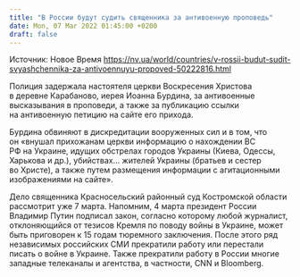 ```yaml
---
title: "В России будут судить священника за антивоенную проповедь"
date: Mon, 07 Mar 2022 01:45:00 +0200
draft: false
---
```

Источник: Новое Время https://nv.ua/world/countries/v-rossii-budut-sudit-svyashchennika-za-antivoennuyu-propoved-50222816.html


Полиция задержала настоятеля церкви Воскресения Христова в деревне Карабаново, иерея Иоанна Бурдина, за антивоенные высказывания в проповеди, а также за публикацию ссылки на антивоенную петицию на сайте его прихода.

Бурдина обвиняют в дискредитации вооруженных сил и в том, что он «внушал прихожанам церкви информацию о нахождении ВС РФ на Украине, идущих обстрелах городов Украины (Киева, Одессы, Харькова и др.), убийствах… жителей Украины (братьев и сестер во Христе), а также путем размещения информации с агитационными изображениями на сайте».

 Дело священника Красносельский районный суд Костромской области рассмотрит уже 7 марта.   Напомним, 4 марта президент России Владимир Путин подписал закон, согласно которому любой журналист, отклоняющийся от тезисов Кремля по поводу войны в Украине, может быть приговорен к 15 годам тюремного заключения.  После этого ряд независимых российских СМИ прекратили работу или перестали писать о войне в Украине. Также прекратили работу в России многие западные телеканалы и агентства, в частности, CNN и Bloomberg. 
